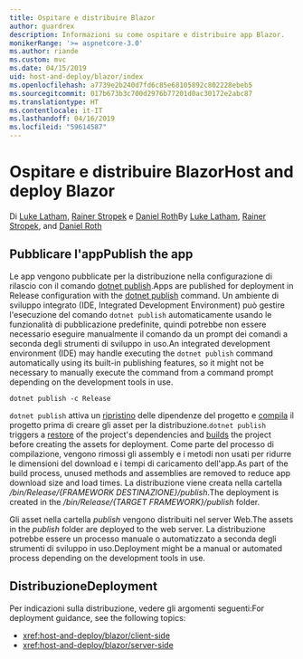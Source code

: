 ```yaml
---
title: Ospitare e distribuire Blazor
author: guardrex
description: Informazioni su come ospitare e distribuire app Blazor.
monikerRange: '>= aspnetcore-3.0'
ms.author: riande
ms.custom: mvc
ms.date: 04/15/2019
uid: host-and-deploy/blazor/index
ms.openlocfilehash: a7739e2b240d7fd6c85e68105892c802228ebeb5
ms.sourcegitcommit: 017b673b3c700d2976b77201d0ac30172e2abc87
ms.translationtype: HT
ms.contentlocale: it-IT
ms.lasthandoff: 04/16/2019
ms.locfileid: "59614587"
---
```

# <a name="host-and-deploy-blazor"></a><span data-ttu-id="2e38b-103">Ospitare e distribuire Blazor</span><span class="sxs-lookup"><span data-stu-id="2e38b-103">Host and deploy Blazor</span></span>

<span data-ttu-id="2e38b-104">Di [Luke Latham](https://github.com/guardrex), [Rainer Stropek](https://www.timecockpit.com) e [Daniel Roth](https://github.com/danroth27)</span><span class="sxs-lookup"><span data-stu-id="2e38b-104">By [Luke Latham](https://github.com/guardrex), [Rainer Stropek](https://www.timecockpit.com), and [Daniel Roth](https://github.com/danroth27)</span></span>

## <a name="publish-the-app"></a><span data-ttu-id="2e38b-105">Pubblicare l'app</span><span class="sxs-lookup"><span data-stu-id="2e38b-105">Publish the app</span></span>

<span data-ttu-id="2e38b-106">Le app vengono pubblicate per la distribuzione nella configurazione di rilascio con il comando [dotnet publish](/dotnet/core/tools/dotnet-publish).</span><span class="sxs-lookup"><span data-stu-id="2e38b-106">Apps are published for deployment in Release configuration with the [dotnet publish](/dotnet/core/tools/dotnet-publish) command.</span></span> <span data-ttu-id="2e38b-107">Un ambiente di sviluppo integrato (IDE, Integrated Development Environment) può gestire l'esecuzione del comando `dotnet publish` automaticamente usando le funzionalità di pubblicazione predefinite, quindi potrebbe non essere necessario eseguire manualmente il comando da un prompt dei comandi a seconda degli strumenti di sviluppo in uso.</span><span class="sxs-lookup"><span data-stu-id="2e38b-107">An integrated development environment (IDE) may handle executing the `dotnet publish` command automatically using its built-in publishing features, so it might not be necessary to manually execute the command from a command prompt depending on the development tools in use.</span></span>

```console
dotnet publish -c Release
```

<span data-ttu-id="2e38b-108">`dotnet publish` attiva un [ripristino](/dotnet/core/tools/dotnet-restore) delle dipendenze del progetto e [compila](/dotnet/core/tools/dotnet-build) il progetto prima di creare gli asset per la distribuzione.</span><span class="sxs-lookup"><span data-stu-id="2e38b-108">`dotnet publish` triggers a [restore](/dotnet/core/tools/dotnet-restore) of the project's dependencies and [builds](/dotnet/core/tools/dotnet-build) the project before creating the assets for deployment.</span></span> <span data-ttu-id="2e38b-109">Come parte del processo di compilazione, vengono rimossi gli assembly e i metodi non usati per ridurre le dimensioni del download e i tempi di caricamento dell'app.</span><span class="sxs-lookup"><span data-stu-id="2e38b-109">As part of the build process, unused methods and assemblies are removed to reduce app download size and load times.</span></span> <span data-ttu-id="2e38b-110">La distribuzione viene creata nella cartella */bin/Release/{FRAMEWORK DESTINAZIONE}/publish*.</span><span class="sxs-lookup"><span data-stu-id="2e38b-110">The deployment is created in the */bin/Release/{TARGET FRAMEWORK}/publish* folder.</span></span>

<span data-ttu-id="2e38b-111">Gli asset nella cartella *publish* vengono distribuiti nel server Web.</span><span class="sxs-lookup"><span data-stu-id="2e38b-111">The assets in the *publish* folder are deployed to the web server.</span></span> <span data-ttu-id="2e38b-112">La distribuzione potrebbe essere un processo manuale o automatizzato a seconda degli strumenti di sviluppo in uso.</span><span class="sxs-lookup"><span data-stu-id="2e38b-112">Deployment might be a manual or automated process depending on the development tools in use.</span></span>

## <a name="deployment"></a><span data-ttu-id="2e38b-113">Distribuzione</span><span class="sxs-lookup"><span data-stu-id="2e38b-113">Deployment</span></span>

<span data-ttu-id="2e38b-114">Per indicazioni sulla distribuzione, vedere gli argomenti seguenti:</span><span class="sxs-lookup"><span data-stu-id="2e38b-114">For deployment guidance, see the following topics:</span></span>

* <xref:host-and-deploy/blazor/client-side>
* <xref:host-and-deploy/blazor/server-side>
